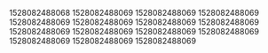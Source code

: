 1528082488068
1528082488069
1528082488069
1528082488069
1528082488069
1528082488069
1528082488069
1528082488069
1528082488069
1528082488069
1528082488069
1528082488069
1528082488069
1528082488069
1528082488069